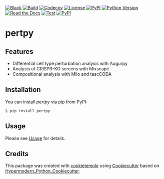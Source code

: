 [![Black](https://img.shields.io/badge/code%20style-black-000000.svg)](https://github.com/psf/black)
[![Build](https://github.com/theislab/pertpy/workflows/Build%20pertpy%20Package/badge.svg)](https://github.com/theislab/pertpy/actions?workflow=Package)
[![Codecov](https://codecov.io/gh/theislab/pertpy/branch/master/graph/badge.svg)](https://codecov.io/gh/theislab/pertpy)
[![License](https://img.shields.io/github/license/theislab/pertpy)](https://opensource.org/licenses/Apache2.0)
[![PyPI](https://img.shields.io/pypi/v/pertpy.svg)](https://pypi.org/project/pertpy/)
[![Python Version](https://img.shields.io/pypi/pyversions/pertpy)](https://pypi.org/project/pertpy)
[![Read the Docs](https://img.shields.io/readthedocs/pertpy/latest.svg?label=Read%20the%20Docs)](https://pertpy.readthedocs.io/)
[![Test](https://github.com/theislab/pertpy/workflows/Run%20pertpy%20Tests/badge.svg)](https://github.com/theislab/pertpy/actions?workflow=Tests)
[![PyPI](https://img.shields.io/badge/pre--commit-enabled-brightgreen?logo=pre-commit&logoColor=white)](https://github.com/pre-commit/pre-commit)

# pertpy

## Features

-   Differential cell type perturbation analysis with Augurpy
-   Analysis of CRISPR-KO screens with Mixscape
-   Compositional analysis with Milo and tascCODA

## Installation

You can install _pertpy_ via [pip] from [PyPI]:

```console
$ pip install pertpy
```

## Usage

Please see [Usage] for details.

## Credits

This package was created with [cookietemple] using [Cookiecutter] based on [Hypermodern_Python_Cookiecutter].

[cookiecutter]: https://github.com/audreyr/cookiecutter
[cookietemple]: https://cookietemple.com
[hypermodern_python_cookiecutter]: https://github.com/cjolowicz/cookiecutter-hypermodern-python
[pip]: https://pip.pypa.io/
[pypi]: https://pypi.org/
[usage]: https://pertpy.readthedocs.io/en/latest/usage.html
